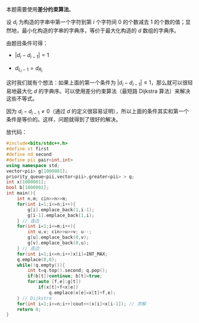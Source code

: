 本题需要使用**差分约束算法**。

设 $d_i$ 为构造的字串中第一个字符到第 $i$ 个字符间 $0$ 的个数减去 $1$ 的个数的值；显然地，最小化构造的字串的字典序，等价于最大化构造的 $d$ 数组的字典序。

由题目条件可得：

- $|d_i-d_{i-1}|=1$

- $d_{L_i-1}=d_{R_i}$

这时我们就有个想法：如果上面的第一个条件为 $|d_i-d_{i-1}|\le 1$，那么就可以很轻易地最大化 $d$ 的字典序。可以使用差分约束算法（最短路 Dijkstra 算法）来解决这些不等式。

因为 $d_i-d_{i-1}\ne 0$（通过 $d$ 的定义很容易证明），所以上面的条件其实和第一个条件是等价的。这样，问题就得到了很好的解决。

放代码：

```cpp
#include<bits/stdc++.h>
#define st first
#define nd second
#define pii pair<int,int>
using namespace std;
vector<pii> g[1000001];
priority_queue<pii,vector<pii>,greater<pii> > q;
int x[1000001];
bool b[1000001];
int main(){
    int n,m; cin>>n>>m;
    for(int i=1;i<=n;i++){
        g[i].emplace_back(1,i-1);
        g[i-1].emplace_back(1,i);
    } // 连边
    for(int i=1;i<=m;i++){
        int u,v; cin>>u>>v; u--;
        g[u].emplace_back(0,v);
        g[v].emplace_back(0,u);
    } // 连边
    for(int i=1;i<=n;i++)x[i]=INT_MAX;
    q.emplace(0,0);
    while(!q.empty()){
        int t=q.top().second; q.pop();
        if(b[t])continue; b[t]=true;
        for(auto [f,e]:g[t])
            if(x[t]+f<x[e])
                q.emplace(x[e]=x[t]+f,e);
    } // Dijkstra
    for(int i=1;i<=n;i++)cout<<(x[i]<x[i-1]); // 求解
    return 0;
}
```